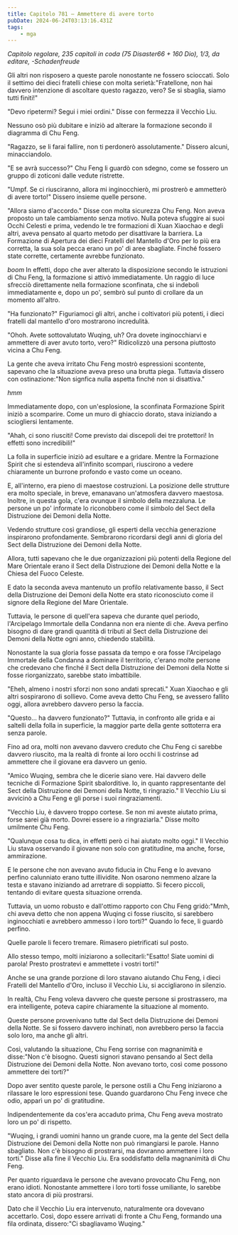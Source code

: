 ```yaml
---
title: Capitolo 781 – Ammettere di avere torto
pubDate: 2024-06-24T03:13:16.431Z
tags:
    - mga
---
```



<em>Capitolo regolare,
235 capitoli in coda (75 Disaster66 + 160 Dio), 1/3,
da editare,
-Schadenfreude</em>


Gli altri non risposero a queste parole nonostante ne fossero scioccati. Solo il settimo dei dieci fratelli chiese con molta serietà:"Fratellone, non hai davvero intenzione di ascoltare questo ragazzo, vero? Se si sbaglia, siamo tutti finiti!"


"Devo ripetermi? Segui i miei ordini." Disse con fermezza il Vecchio Liu.


Nessuno osò più dubitare e iniziò ad alterare la formazione secondo il diagramma di Chu Feng.


"Ragazzo, se li farai fallire, non ti perdonerò assolutamente." Dissero alcuni, minacciandolo.


"E se avrà successo?" Chu Feng li guardò con sdegno, come se fossero un gruppo di zoticoni dalle vedute ristrette.


"Umpf. Se ci riusciranno, allora mi inginocchierò, mi prostrerò e ammetterò di avere torto!" Dissero insieme quelle persone.


"Allora siamo d'accordo." Disse con molta sicurezza Chu Feng. Non aveva proposto un tale cambiamento senza motivo. Nulla poteva sfuggire ai suoi Occhi Celesti e prima, vedendo le tre formazioni di Xuan Xiaochao e degli altri, aveva pensato al quarto metodo per disattivare la barriera. La Formazione di Apertura dei dieci Fratelli del Mantello d'Oro per lo più era corretta, la sua sola pecca erano un po' di aree sbagliate. Finché fossero state corrette, certamente avrebbe funzionato.


*boom* In effetti, dopo che aver alterato la disposizione secondo le istruzioni di Chu Feng, la formazione si attivò immediatamente. Un raggio di luce sfrecciò direttamente nella formazione sconfinata, che si indebolì immediatamente e, dopo un po', sembrò sul punto di crollare da un momento all'altro.


"Ha funzionato?" Figuriamoci gli altri, anche i coltivatori più potenti, i dieci fratelli dal mantello d'oro mostrarono incredulità.


"Ohoh. Avete sottovalutato Wuqing, uh? Ora dovete inginocchiarvi e ammettere di aver avuto torto, vero?" Ridicolizzò una persona piuttosto vicina a Chu Feng.


La gente che aveva irritato Chu Feng mostrò espressioni scontente, sapevano che la situazione aveva preso una brutta piega. Tuttavia dissero con ostinazione:"Non signfica nulla aspetta finché non si disattiva."


*hmm*


Immediatamente dopo, con un'esplosione, la sconfinata Formazione Spirit iniziò a scomparire. Come un muro di ghiaccio dorato, stava iniziando a sciogliersi lentamente.


"Ahah, ci sono riusciti! Come previsto dai discepoli dei tre protettori! In effetti sono incredibili!"


La folla in superficie iniziò ad esultare e a gridare. Mentre la Formazione Spirit che si estendeva all'infinito scomparì, riuscirono a vedere chiaramente un burrone profondo e vasto come un oceano.


E, all'interno, era pieno di maestose costruzioni. La posizione delle strutture era molto speciale, in breve, emanavano un'atmosfera davvero maestosa. Inoltre, in questa gola, c'era ovunque il simbolo della mezzaluna. Le persone un po' informate lo riconobbero come il simbolo del Sect della Distruzione dei Demoni della Notte.


Vedendo strutture così grandiose, gli esperti della vecchia generazione inspirarono profondamente. Sembrarono ricordarsi degli anni di gloria del Sect della Distruzione dei Demoni della Notte.


Allora, tutti sapevano che le due organizzazioni più potenti della Regione del Mare Orientale erano il Sect della Distruzione dei Demoni della Notte e la Chiesa del Fuoco Celeste.


E dato la seconda aveva mantenuto un profilo relativamente basso, il Sect della Distruzione dei Demoni della Notte era stato riconosciuto come il signore della Regione del Mare Orientale.


Tuttavia, le persone di quell'era sapeva che durante quel periodo, l'Arcipelago Immortale della Condanna non era niente di che. Aveva perfino bisogno di dare grandi quantità di tributi al Sect della Distruzione dei Demoni della Notte ogni anno, chiedendo stabilità.


Nonostante la sua gloria fosse passata da tempo e ora fosse l'Arcipelago Immortale della Condanna a dominare il territorio, c'erano molte persone che credevano che finché il Sect della Distruzione dei Demoni della Notte si fosse riorganizzato, sarebbe stato imbattibile.


"Eheh, almeno i nostri sforzi non sono andati sprecati." Xuan Xiaochao e gli altri sospirarono di sollievo. Come aveva detto Chu Feng, se avessero fallito oggi, allora avrebbero davvero perso la faccia.


"Questo... ha davvero funzionato?" Tuttavia, in confronto alle grida e ai saltelli della folla in superficie, la maggior parte della gente sottoterra era senza parole.


Fino ad ora, molti non avevano davvero creduto che Chu Feng ci sarebbe davvero riuscito, ma la realtà di fronte ai loro occhi li costrinse ad ammettere che il giovane era davvero un genio.


"Amico Wuqing, sembra che le dicerie siano vere. Hai davvero delle tecniche di Formazione Spirit sbalorditive. Io, in quanto rappresentante del Sect della Distruzione dei Demoni della Notte, ti ringrazio." Il Vecchio Liu si avvicinò a Chu Feng e gli porse i suoi ringraziamenti.


"Vecchio Liu, è davvero troppo cortese. Se non mi aveste aiutato prima, forse sarei già morto. Dovrei essere io a ringraziarla." Disse molto umilmente Chu Feng.


"Qualunque cosa tu dica, in effetti però ci hai aiutato molto oggi." Il Vecchio Liu stava osservando il giovane non solo con gratitudine, ma anche, forse, ammirazione.


E le persone che non avevano avuto fiducia in Chu Feng e lo avevano perfino calunniato erano tutte illividite. Non osarono nemmeno alzare la testa e stavano iniziando ad arretrare di soppiatto. Si fecero piccoli, tentando di evitare questa situazione orrenda.


Tuttavia, un uomo robusto e dall'ottimo rapporto con Chu Feng gridò:"Mmh, chi aveva detto che non appena Wuqing ci fosse riuscito, si sarebbero inginocchiati e avrebbero ammesso i loro torti?" Quando lo fece, li guardò perfino.


Quelle parole li fecero tremare. Rimasero pietrificati sul posto.


Allo stesso tempo, molti iniziarono a sollecitarli:"Esatto! Siate uomini di parola! Presto prostratevi e ammettete i vostri torti!"


Anche se una grande porzione di loro stavano aiutando Chu Feng, i dieci Fratelli del Mantello d'Oro, incluso il Vecchio Liu, si accigliarono in silenzio.


In realtà, Chu Feng voleva davvero che queste persone si prostrassero, ma era intelligente, poteva capire chiaramente la situazione al momento.


Queste persone provenivano tutte dal Sect della Distruzione dei Demoni della Notte. Se si fossero davvero inchinati, non avrebbero perso la faccia solo loro, ma anche gli altri.


Così, valutando la situazione, Chu Feng sorrise con magnanimità e disse:"Non c'è bisogno. Questi signori stavano pensando al Sect della Distruzione dei Demoni della Notte. Non avevano torto, così come possono ammettere dei torti?"


Dopo aver sentito queste parole, le persone ostili a Chu Feng iniziarono a rilassare le loro espressioni tese. Quando guardarono Chu Feng invece che odio, apparì un po' di gratitudine.


Indipendentemente da cos'era accaduto prima, Chu Feng aveva mostrato loro un po' di rispetto.


"Wuqing, i grandi uomini hanno un grande cuore, ma la gente del Sect della Distruzione dei Demoni della Notte non può rimangiarsi le parole. Hanno sbagliato. Non c'è bisogno di prostrarsi, ma dovranno ammettere i loro torti." Disse alla fine il Vecchio Liu. Era soddisfatto della magnanimità di Chu Feng.


Per quanto riguardava le persone che avevano provocato Chu Feng, non erano idioti. Nonostante ammettere i loro torti fosse umiliante, lo sarebbe stato ancora di più prostrarsi.


Dato che il Vecchio Liu era intervenuto, naturalmente ora dovevano accettarlo. Così, dopo essere arrivati di fronte a Chu Feng, formando una fila ordinata, dissero:"Ci sbagliavamo Wuqing."
                                


                                



